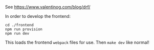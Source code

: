 See https://www.valentinog.com/blog/drf/

In order to develop the frontend:
```
cd ./frontend
npm run provision
npm run dev
```

This loads the frontend `webpack` files for use. Then `make dev` like normal!
